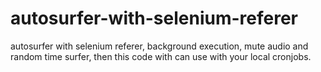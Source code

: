 # autosurfer-with-selenium-referer
autosurfer with selenium referer,  background execution, mute audio and random time surfer, then this code with can use with your local cronjobs.

